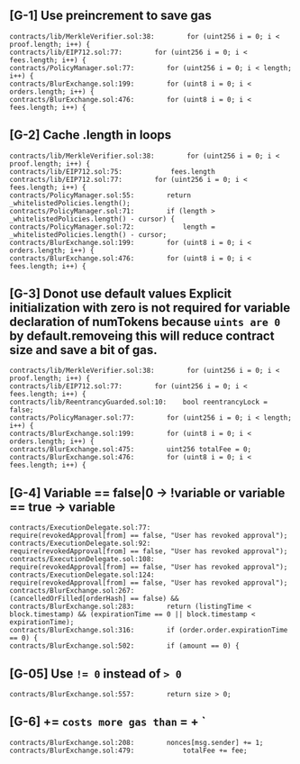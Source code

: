 ## [G-1] Use preincrement to save gas
```solidity
contracts/lib/MerkleVerifier.sol:38:        for (uint256 i = 0; i < proof.length; i++) {
contracts/lib/EIP712.sol:77:        for (uint256 i = 0; i < fees.length; i++) {
contracts/PolicyManager.sol:77:        for (uint256 i = 0; i < length; i++) {
contracts/BlurExchange.sol:199:        for (uint8 i = 0; i < orders.length; i++) {
contracts/BlurExchange.sol:476:        for (uint8 i = 0; i < fees.length; i++) {
```

## [G-2] Cache .length in loops 
```solidity
contracts/lib/MerkleVerifier.sol:38:        for (uint256 i = 0; i < proof.length; i++) {
contracts/lib/EIP712.sol:75:            fees.length
contracts/lib/EIP712.sol:77:        for (uint256 i = 0; i < fees.length; i++) {
contracts/PolicyManager.sol:55:        return _whitelistedPolicies.length();
contracts/PolicyManager.sol:71:        if (length > _whitelistedPolicies.length() - cursor) {
contracts/PolicyManager.sol:72:            length = _whitelistedPolicies.length() - cursor;
contracts/BlurExchange.sol:199:        for (uint8 i = 0; i < orders.length; i++) {
contracts/BlurExchange.sol:476:        for (uint8 i = 0; i < fees.length; i++) {
```

## [G-3] Donot use default values Explicit initialization with zero is not required for variable declaration of numTokens because `uints are 0` by default.removeing this will reduce contract size and save a bit of gas.

```solidity
contracts/lib/MerkleVerifier.sol:38:        for (uint256 i = 0; i < proof.length; i++) {
contracts/lib/EIP712.sol:77:        for (uint256 i = 0; i < fees.length; i++) {
contracts/lib/ReentrancyGuarded.sol:10:    bool reentrancyLock = false;
contracts/PolicyManager.sol:77:        for (uint256 i = 0; i < length; i++) {
contracts/BlurExchange.sol:199:        for (uint8 i = 0; i < orders.length; i++) {
contracts/BlurExchange.sol:475:        uint256 totalFee = 0;
contracts/BlurExchange.sol:476:        for (uint8 i = 0; i < fees.length; i++) {
```

## [G-4] Variable == false|0 -> !variable or variable ==  true -> variable
```solidity
contracts/ExecutionDelegate.sol:77:        require(revokedApproval[from] == false, "User has revoked approval");
contracts/ExecutionDelegate.sol:92:        require(revokedApproval[from] == false, "User has revoked approval");
contracts/ExecutionDelegate.sol:108:        require(revokedApproval[from] == false, "User has revoked approval");
contracts/ExecutionDelegate.sol:124:        require(revokedApproval[from] == false, "User has revoked approval");
contracts/BlurExchange.sol:267:            (cancelledOrFilled[orderHash] == false) &&
contracts/BlurExchange.sol:283:        return (listingTime < block.timestamp) && (expirationTime == 0 || block.timestamp < expirationTime);
contracts/BlurExchange.sol:316:        if (order.order.expirationTime == 0) {
contracts/BlurExchange.sol:502:        if (amount == 0) {
```

## [G-05] Use `!= 0` instead of `> 0`
```solidity
contracts/BlurExchange.sol:557:        return size > 0;
```
## [G-6]<x> += <y>` costs more gas than `<x> = <x> + <y>` 
```solidity
contracts/BlurExchange.sol:208:        nonces[msg.sender] += 1;
contracts/BlurExchange.sol:479:            totalFee += fee;
```